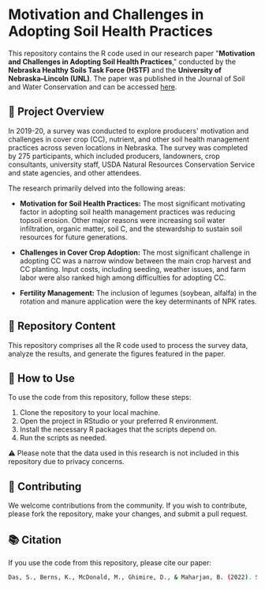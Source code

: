 # Motivation and Challenges in Adopting Soil Health Practices

This repository contains the R code used in our research paper "**Motivation and Challenges in Adopting Soil Health Practices**," conducted by the **Nebraska Healthy Soils Task Force (HSTF)** and the **University of Nebraska–Lincoln (UNL)**. The paper was published in the Journal of Soil and Water Conservation and can be accessed [here](https://www.jswconline.org/content/early/2022/02/09/jswc.2022.00058).

## :dart: Project Overview

In 2019-20, a survey was conducted to explore producers' motivation and challenges in cover crop (CC), nutrient, and other soil health management practices across seven locations in Nebraska. The survey was completed by 275 participants, which included producers, landowners, crop consultants, university staff, USDA Natural Resources Conservation Service and state agencies, and other attendees.

The research primarily delved into the following areas:

- **Motivation for Soil Health Practices:** The most significant motivating factor in adopting soil health management practices was reducing topsoil erosion. Other major reasons were increasing soil water infiltration, organic matter, soil C, and the stewardship to sustain soil resources for future generations.

- **Challenges in Cover Crop Adoption:** The most significant challenge in adopting CC was a narrow window between the main crop harvest and CC planting. Input costs, including seeding, weather issues, and farm labor were also ranked high among difficulties for adopting CC.

- **Fertility Management:** The inclusion of legumes (soybean, alfalfa) in the rotation and manure application were the key determinants of NPK rates.

## :file_folder: Repository Content

This repository comprises all the R code used to process the survey data, analyze the results, and generate the figures featured in the paper.

## :wrench: How to Use

To use the code from this repository, follow these steps:

1. Clone the repository to your local machine.
2. Open the project in RStudio or your preferred R environment.
3. Install the necessary R packages that the scripts depend on.
4. Run the scripts as needed.

:warning: Please note that the data used in this research is not included in this repository due to privacy concerns.

## :busts_in_silhouette: Contributing

We welcome contributions from the community. If you wish to contribute, please fork the repository, make your changes, and submit a pull request.

## :books: Citation

If you use the code from this repository, please cite our paper:

```bash
Das, S., Berns, K., McDonald, M., Ghimire, D., & Maharjan, B. (2022). Soil health, cover crop, and fertility management: Nebraska producers’ perspectives on challenges and adoption. Journal of Soil and Water Conservation, 77(2), 126-134.
